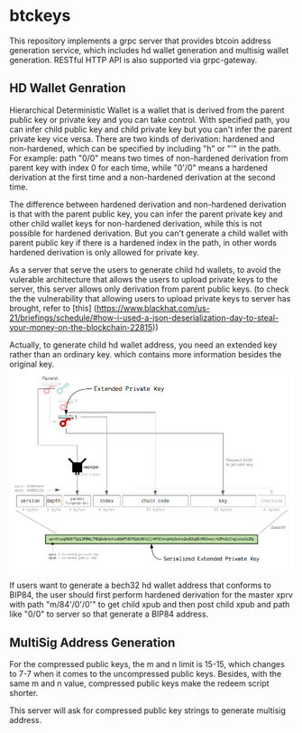# btckeys

This repository implements a grpc server that provides btcoin address generation service, which
includes hd wallet generation and multisig wallet generation. RESTful HTTP API is also supported 
via grpc-gateway.

## HD Wallet Genration

Hierarchical Deterministic Wallet is a wallet that is derived from the parent public key or private key and 
you can take control. With specified path, you can infer child public key and child private key but you
can't infer the parent private key vice versa. There are two kinds of derivation: hardened and non-hardened,
which can be specified by including "h" or "'" in the path. For example: path "0/0" means two times of 
non-hardened derivation from parent key with index 0 for each time, while "0'/0" means a hardened derivation
at the first time and a non-hardened derivation at the second time.

The difference between hardened derivation and non-hardened derivation is that with the parent public key, you
can infer the parent private key and other child wallet keys for non-hardened derivation, while this is not 
possible for hardened derivation. But you can't generate a child wallet with parent public key if there is a 
hardened index in the path, in other words hardened derivation is only allowed for private key.

As a server that serve the users to generate child hd wallets, to avoid the vulerable architecture that allows the 
users to upload private keys to the server, this server allows only derivation from parent public keys. (to check the
the vulnerability that allowing users to upload private keys to server has brought, refer to [this]
(https://www.blackhat.com/us-21/briefings/schedule/#how-i-used-a-json-deserialization-day-to-steal-your-money-on-the-blockchain-22815))

Actually, to generate child hd wallet address, you need an extended key rather than an ordinary key. which contains
more information besides the original key. 
![extended key](sources/serialized-extended-key.png)

If users want to generate a bech32 hd wallet address that conforms to BIP84, the user should first perform hardened 
derivation for the master xprv with path "m/84'/0'/0'" to get child xpub and then post child xpub and path like "0/0"
to server so that generate a BIP84 address.

## MultiSig Address Generation
For the compressed public keys, the m and n limit is 15-15, which changes to 7-7 when it comes to the uncompressed public
keys. Besides, with the same m and n value, compressed public keys make the redeem script shorter.

This server will ask for compressed public key strings to generate multisig address.
